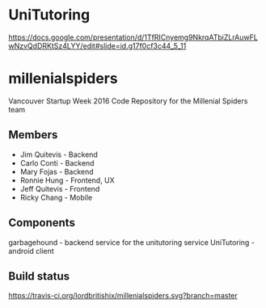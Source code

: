 # UniTutoring
https://docs.google.com/presentation/d/1TfRICnyemg9NkrqATbiZLrAuwFLwNzvQdDRKtSz4LYY/edit#slide=id.g17f0cf3c44_5_11

# millenialspiders
Vancouver Startup Week 2016 Code Repository for the Millenial Spiders team

## Members
* Jim Quitevis - Backend
* Carlo Conti - Backend
* Mary Fojas - Backend
* Ronnie Hung - Frontend, UX
* Jeff Quitevis - Frontend
* Ricky Chang - Mobile

## Components
garbagehound - backend service for the unitutoring service
UniTutoring - android client

## Build status
https://travis-ci.org/lordbritishix/millenialspiders.svg?branch=master
